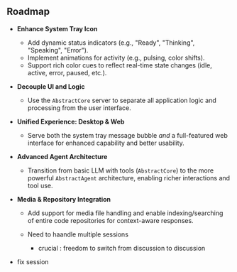 ## Roadmap

- **Enhance System Tray Icon**
  - Add dynamic status indicators (e.g., "Ready", "Thinking", "Speaking", "Error").
  - Implement animations for activity (e.g., pulsing, color shifts).
  - Support rich color cues to reflect real-time state changes (idle, active, error, paused, etc.).

- **Decouple UI and Logic**
  - Use the `AbstractCore` server to separate all application logic and processing from the user interface.

- **Unified Experience: Desktop & Web**
  - Serve both the system tray message bubble *and* a full-featured web interface for enhanced capability and better usability.

- **Advanced Agent Architecture**
  - Transition from basic LLM with tools (`AbstractCore`) to the more powerful `AbstractAgent` architecture, enabling richer interactions and tool use.

- **Media & Repository Integration**
  - Add support for media file handling and enable indexing/searching of entire code repositories for context-aware responses.

  - Need to haandle multiple sessions
    - crucial : freedom to switch from discussion to discussion

- fix session